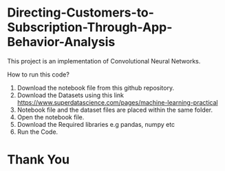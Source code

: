 # Directing-Customers-to-Subscription-Through-App-Behavior-Analysis
This project is an implementation of Convolutional Neural Networks.

How to run this code?

1) Download the notebook file from this github repository.
2) Download the Datasets using this link https://www.superdatascience.com/pages/machine-learning-practical
3) Notebook file and the dataset files are placed within the same folder.
4) Open the notebook file.
5) Download the Required libraries e.g pandas, numpy etc
6) Run the Code.

# Thank You
